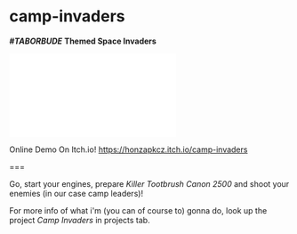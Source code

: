 # camp-invaders

***#TABORBUDE*** **Themed Space Invaders**

![Changelog/Todo](./CHANGELOG.md)

Online Demo On Itch.io!
<https://honzapkcz.itch.io/camp-invaders>

===

Go, start your engines, prepare *Killer Tootbrush Canon 2500* and shoot your enemies (in our case camp leaders)!

For more info of what i'm (you can of course to) gonna do, look up the project *Camp Invaders* in projects tab.
